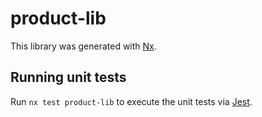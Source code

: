 # product-lib

This library was generated with [Nx](https://nx.dev).

## Running unit tests

Run `nx test product-lib` to execute the unit tests via [Jest](https://jestjs.io).
